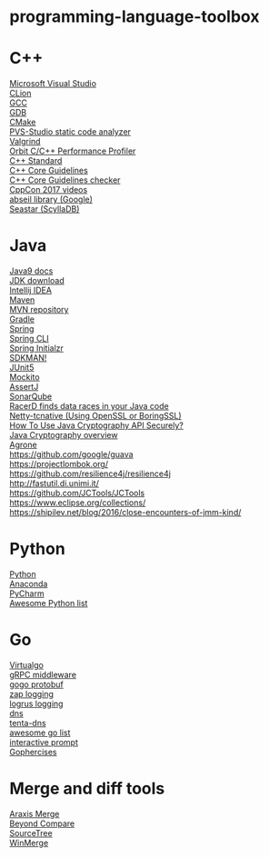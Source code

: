 # programming-language-toolbox

# C++ #
[Microsoft Visual Studio](https://www.visualstudio.com/) <br>
[CLion](https://www.jetbrains.com/clion/) <br>
[GCC](https://gcc.gnu.org/) <br>
[GDB](https://www.gnu.org/software/gdb/) <br>
[CMake](https://cmake.org/) <br>
[PVS-Studio static code analyzer](https://www.viva64.com/en/pvs-studio/) <br>
[Valgrind](http://valgrind.org/) <br>
[Orbit C/C++ Performance Profiler](https://github.com/pierricgimmig/orbitprofiler) <br>
[C++ Standard](https://isocpp.org/std/the-standard) <br>
[C++ Core Guidelines](https://isocpp.github.io/CppCoreGuidelines/CppCoreGuidelines) <br>
[C++ Core Guidelines checker](https://msdn.microsoft.com/en-us/library/mt762841.aspx) <br>
[CppCon 2017 videos](https://www.youtube.com/playlist?list=PLHTh1InhhwT6bwIpRk0ZbCA0N2p1taxd6) <br>
[abseil library (Google)](https://abseil.io/) <br>
[Seastar (ScyllaDB)](http://www.seastar-project.org) <br>

# Java #
[Java9 docs](http://docs.oracle.com/javase/9/) <br>
[JDK download](http://www.oracle.com/technetwork/java/javase/downloads/index.html) <br>
[Intellij IDEA](https://www.jetbrains.com/idea/) <br>
[Maven](https://maven.apache.org/) <br>
[MVN repository](http://mvnrepository.com/) <br>
[Gradle](https://gradle.org/) <br>
[Spring](https://spring.io/) <br>
[Spring CLI](https://docs.spring.io/spring-boot/docs/current/reference/htmlsingle/#getting-started-installing-the-cli) <br>
[Spring Initialzr](https://start.spring.io/) <br>
[SDKMAN!](http://sdkman.io/) <br>
[JUnit5](http://junit.org/junit5/) <br>
[Mockito](http://site.mockito.org/) <br>
[AssertJ](https://joel-costigliola.github.io/assertj/index.html) <br>
[SonarQube](https://www.sonarqube.org/) <br>
[RacerD finds data races in your Java code](http://fbinfer.com/docs/racerd.html) <br>
[Netty-tcnative (Using OpenSSL or BoringSSL)](https://github.com/netty/netty-tcnative) <br>
[How To Use Java Cryptography API Securely?](https://github.com/1mansis/java_crypto) <br>
[Java Cryptography overview](http://tutorials.jenkov.com/java-cryptography/index.html) <br>
[Agrone](https://github.com/real-logic/agrona) <br>
https://github.com/google/guava <br>
https://projectlombok.org/ <br>
https://github.com/resilience4j/resilience4j <br>
http://fastutil.di.unimi.it/ <br>
https://github.com/JCTools/JCTools <br>
https://www.eclipse.org/collections/ <br>
https://shipilev.net/blog/2016/close-encounters-of-jmm-kind/ <br>

# Python #
[Python](https://www.python.org/) <br>
[Anaconda](https://www.anaconda.com/) <br>
[PyCharm](https://www.jetbrains.com/pycharm/) <br>
[Awesome Python list](https://awesome-python.com/) <br>

# Go #
[Virtualgo](https://github.com/getstream/vg) <br>
[gRPC middleware](https://github.com/grpc-ecosystem/go-grpc-middleware) <br>
[gogo protobuf](https://github.com/gogo/protobuf) <br>
[zap logging](https://github.com/uber-go/zap) <br>
[logrus logging](https://github.com/sirupsen/logrus) <br>
[dns](https://github.com/miekg/dns) <br>
[tenta-dns](https://github.com/tenta-browser/tenta-dns) <br>
[awesome go list](https://awesome-go.com/) <br>
[interactive prompt](https://github.com/manifoldco/promptui) <br>
[Gophercises](https://gophercises.com/) <br>

# Merge and diff tools #
[Araxis Merge](https://www.araxis.com/merge/) <br>
[Beyond Compare](http://scootersoftware.com/) <br>
[SourceTree](https://www.sourcetreeapp.com/) <br>
[WinMerge](http://winmerge.org/) <br>
